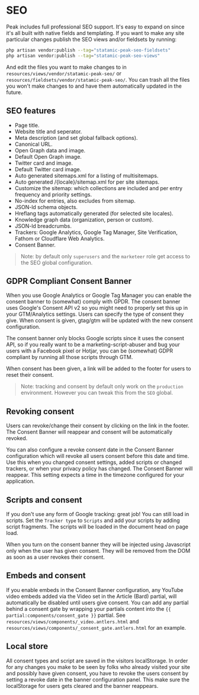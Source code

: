 # SEO

Peak includes full professional SEO support. It's easy to expand on since it's all built with native fields and templating. If you want to make any site particular changes publish the SEO views and/or fieldsets by running:

```bash
php artisan vendor:publish --tag="statamic-peak-seo-fieldsets"
php artisan vendor:publish --tag="statamic-peak-seo-views"
```

And edit the files you want to make changes to in `resources/views/vendor/statamic-peak-seo/` or `resources/fieldsets/vendor/statamic-peak-seo/`. You can trash all the files you won't make changes to and have them automatically updated in the future.

## SEO features
* Page title.
* Website title and seperator.
* Meta description (and set global fallback options).
* Canonical URL.
* Open Graph data and image.
* Default Open Graph image.
* Twitter card and image.
* Default Twitter card image.
* Auto generated sitemaps.xml for a listing of multisitemaps.
* Auto generated /{locale}/sitemap.xml for per site sitemaps.
* Customize the sitemap: which collections are included and per entry frequency and priority settings.
* No-index for entries, also excludes from sitemap.
* JSON-ld schema objects.
* Hreflang tags automatically generated (for selected site locales).
* Knowledge graph data (organization, person or custom).
* JSON-ld breadcrumbs.
* Trackers: Google Analytics, Google Tag Manager, Site Verification, Fathom or Cloudflare Web Analytics.
* Consent Banner.

> Note: by default only `superusers` and the `marketeer` role get access to the SEO global configuration.

## GDPR Compliant Consent Banner

When you use Google Analytics or Google Tag Manager you can enable the consent banner to (somewhat) comply with GPDR. The consent banner uses Google's Consent API v2 so you might need to properly set this up in your GTM/Analytics settings. Users can specify the type of consent they give. When consent is given, gtag/gtm will be updated with the new consent configuration.

The consent banner only blocks Google scripts since it uses the consent API, so if you really want to be a marketing-script-abuser and bug your users with a Facebook pixel or Hotjar, you can be (somewhat) GDPR compliant by running all those scripts through GTM.

When consent has been given, a link will be added to the footer for users to reset their consent.

> Note: tracking and consent by default only work on the `production` environment. However you can tweak this from the `SEO` global.

## Revoking consent

Users can revoke/change their consent by clicking on the link in the footer. The Consent Banner will reappear and consent will be automatically revoked.

You can also configure a revoke consent date in the Consent Banner configuration which will revoke all users consent before this date and time. Use this when you changed consent settings, added scripts or changed trackers, or when your privacy policy has changed. The Consent Banner will reappear. This setting expects a time in the timezone configured for your application.

## Scripts and consent

If you don't use any form of Google tracking: great job! You can still load in scripts. Set the `Tracker type` to `Scripts` and add your scripts by adding script fragments. The scripts will be loaded in the document head on page load.

When you turn on the consent banner they will be injected using Javascript only when the user has given consent. They will be removed from the DOM as soon as a user revokes their consent.

## Embeds and consent

If you enable embeds in the Consent Banner configuration, any YouTube video embeds added via the Video set in the Article (Bard) partial, will automatically be disabled until users give consent. You can add any partial behind a consent gate by wrapping your partials content into the `{{ partial:components/consent_gate }}` partial. See `resources/views/components/_video.antlers.html` and `resources/views/components/_consent_gate.antlers.html` for an example.

## Local store

All consent types and script are saved in the visitors localStorage. In order for any changes you make to be seen by folks who already visited your site and possibly have given consent, you have to revoke the users consent by setting a revoke date in the banner configuration panel. This make sure the localStorage for users gets cleared and the banner reappears.
